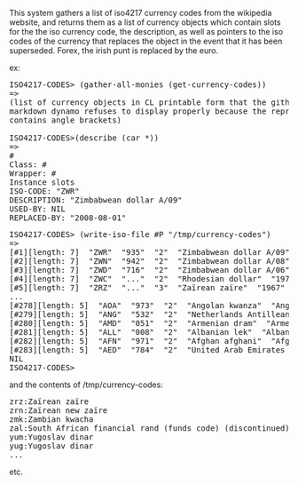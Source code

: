 This system gathers a list of iso4217 currency codes from the
wikipedia website, and returns them as a list of currency objects
which contain slots for the the iso currency code, the description, as
well as pointers to the iso codes of the currency that replaces the
object in the event that it has been superseded. Forex, the irish punt
is replaced by the euro.

ex: 

<pre>
ISO4217-CODES> (gather-all-monies (get-currency-codes))
=>
(list of currency objects in CL printable form that the github
markdown dynamo refuses to display properly because the representation
contains angle brackets)

ISO4217-CODES>(describe (car *))
=>
#<ISO-CURRENCY-CODE #x302004A1375D>
Class: #<STANDARD-CLASS ISO-CURRENCY-CODE>
Wrapper: #<CCL::CLASS-WRAPPER ISO-CURRENCY-CODE #x30200209770D>
Instance slots
ISO-CODE: "ZWR"
DESCRIPTION: "Zimbabwean dollar A/09"
USED-BY: NIL
REPLACED-BY: "2008-08-01"
</pre>
<pre>
ISO4217-CODES> (write-iso-file #P "/tmp/currency-codes")
=>
[#1][length: 7]  "ZWR"  "935"  "2"  "Zimbabwean dollar A/09"  "2008-08-01"  "2009-02-02"  "ZWL" 
[#2][length: 7]  "ZWN"  "942"  "2"  "Zimbabwean dollar A/08"  "2006-08-01"  "2008-07-31"  "ZWR" 
[#3][length: 7]  "ZWD"  "716"  "2"  "Zimbabwean dollar A/06"  "1980-04-18"  "2006-07-31"  "ZWN" 
[#4][length: 7]  "ZWC"  "..."  "2"  "Rhodesian dollar"  "1970-02-17"  "1980"  "ZWD" 
[#5][length: 7]  "ZRZ"  "..."  "3"  "Zaïrean zaïre"  "1967"  "1993"  "ZRN" 
...
[#278][length: 5]  "AOA"  "973"  "2"  "Angolan kwanza"  "Angola" 
[#279][length: 5]  "ANG"  "532"  "2"  "Netherlands Antillean guilder"  "Curaçao, Sint Maarten" 
[#280][length: 5]  "AMD"  "051"  "2"  "Armenian dram"  "Armenia" 
[#281][length: 5]  "ALL"  "008"  "2"  "Albanian lek"  "Albania" 
[#282][length: 5]  "AFN"  "971"  "2"  "Afghan afghani"  "Afghanistan" 
[#283][length: 5]  "AED"  "784"  "2"  "United Arab Emirates dirham"  "United Arab Emirates" 
NIL
ISO4217-CODES> 
</pre>

and the contents of /tmp/currency-codes:
<pre>
zrz:Zaïrean zaïre
zrn:Zaïrean new zaïre
zmk:Zambian kwacha
zal:South African financial rand (funds code) (discontinued)
yum:Yugoslav dinar
yug:Yugoslav dinar
...
</pre>

etc.


